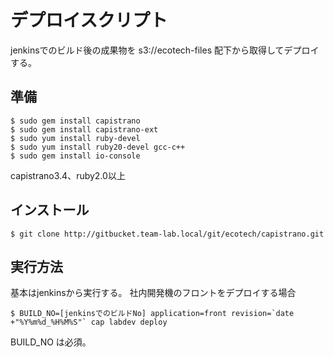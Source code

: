 # デプロイスクリプト

jenkinsでのビルド後の成果物を
s3://ecotech-files 配下から取得してデプロイする。

## 準備

    $ sudo gem install capistrano
    $ sudo gem install capistrano-ext
    $ sudo yum install ruby-devel
    $ sudo yum install ruby20-devel gcc-c++
    $ sudo gem install io-console

capistrano3.4、ruby2.0以上

## インストール

`$ git clone http://gitbucket.team-lab.local/git/ecotech/capistrano.git`


## 実行方法
基本はjenkinsから実行する。
社内開発機のフロントをデプロイする場合

    $ BUILD_NO=[jenkinsでのビルドNo] application=front revision=`date +"%Y%m%d_%H%M%S"` cap labdev deploy

BUILD_NO は必須。
